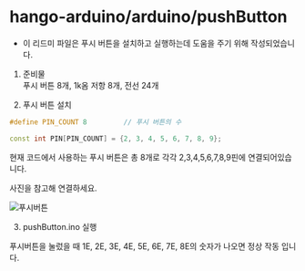 # hango-arduino/arduino/pushButton
   * 이 리드미 파일은 푸시 버튼을 설치하고 실행하는데 도움을 주기 위해 작성되었습니다.
  
   1. 준비물   
   푸시 버튼 8개, 1k옴 저항 8개, 전선 24개

   2. 푸시 버튼 설치
   ```c++
   #define PIN_COUNT 8         // 푸시 버튼의 수

   const int PIN[PIN_COUNT] = {2, 3, 4, 5, 6, 7, 8, 9}; 
   ```
   현재 코드에서 사용하는 푸시 버튼은 총 8개로 각각 2,3,4,5,6,7,8,9핀에 연결되어있습니다. 
   
   사진을 참고해 연결하세요.

![푸시버튼](https://user-images.githubusercontent.com/67812466/96615971-f1c33600-133c-11eb-92f4-07f6f6062b95.PNG)
    
   3. pushButton.ino 실행

   푸시버튼을 눌렀을 때 1E, 2E, 3E, 4E, 5E, 6E, 7E, 8E의 숫자가 나오면 정상 작동 입니다. 
